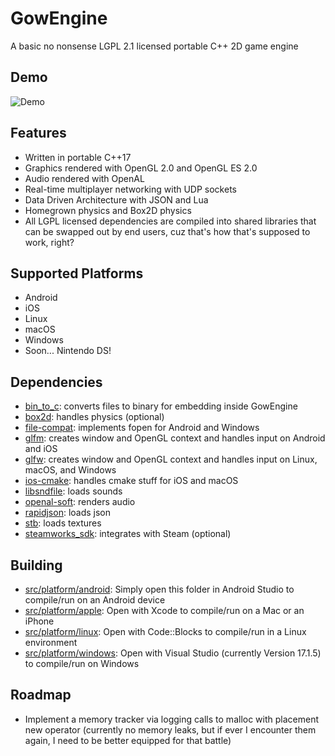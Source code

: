 # GowEngine
A basic no nonsense LGPL 2.1 licensed portable C++ 2D game engine

## Demo
![Demo](https://github.com/sgowen/GowEngine/blob/main/demo.gif)

## Features
* Written in portable C++17
* Graphics rendered with OpenGL 2.0 and OpenGL ES 2.0
* Audio rendered with OpenAL
* Real-time multiplayer networking with UDP sockets
* Data Driven Architecture with JSON and Lua
* Homegrown physics and Box2D physics
* All LGPL licensed dependencies are compiled into shared libraries that can be swapped out by end users, cuz that's how that's supposed to work, right?

## Supported Platforms
* Android
* iOS
* Linux
* macOS
* Windows
* Soon... Nintendo DS!

## Dependencies
* [bin_to_c](https://github.com/sgowen/bin_to_c): converts files to binary for embedding inside GowEngine
* [box2d](https://github.com/erincatto/box2d): handles physics (optional)
* [file-compat](https://github.com/brackeen/file-compat): implements fopen for Android and Windows  
* [glfm](https://github.com/brackeen/glfm): creates window and OpenGL context and handles input on Android and iOS
* [glfw](https://github.com/glfw/glfw): creates window and OpenGL context and handles input on Linux, macOS, and Windows
* [ios-cmake](https://github.com/leetal/ios-cmake): handles cmake stuff for iOS and macOS
* [libsndfile](https://github.com/libsndfile/libsndfile): loads sounds
* [openal-soft](https://github.com/kcat/openal-soft): renders audio
* [rapidjson](https://github.com/Tencent/rapidjson): loads json
* [stb](https://github.com/nothings/stb): loads textures
* [steamworks_sdk](https://github.com/sgowen/steamworks_sdk): integrates with Steam (optional)

## Building
* [src/platform/android](https://github.com/sgowen/GowEngine/tree/main/src/platform/android): Simply open this folder in Android Studio to compile/run on an Android device
* [src/platform/apple](https://github.com/sgowen/GowEngine/tree/main/src/platform/apple): Open with Xcode to compile/run on a Mac or an iPhone
* [src/platform/linux](https://github.com/sgowen/GowEngine/tree/main/src/platform/linux): Open with Code::Blocks to compile/run in a Linux environment
* [src/platform/windows](https://github.com/sgowen/GowEngine/tree/main/src/platform/windows): Open with Visual Studio (currently Version 17.1.5) to compile/run on Windows

## Roadmap
* Implement a memory tracker via logging calls to malloc with placement new operator (currently no memory leaks, but if ever I encounter them again, I need to be better equipped for that battle)
